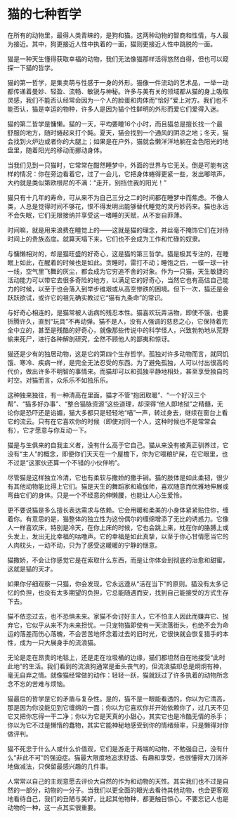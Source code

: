 # 猫的七种哲学

在所有的动物里，最得人类青睐的，是狗和猫。这两种动物的智商和性情，与人最为接近。其中，狗更接近人性中执着的一面，猫则更接近人性中跳脱的一面。 

猫是一种天生懂得获取幸福的动物，我们无法像猫那样活得悠然自得，但也可以窥探一下猫的哲学。 

猫的第一哲学，是集卖萌与性感于一身的外形。猫像一件流动的艺术品，一举一动都传递着曼妙、轻盈、流畅、敏锐与神秘。许多与美有关的领域都从猫的身上吸取灵感，我们不能否认经常会因为一个人的脸蛋和肉体而“恰好”爱上对方。我们也不能否认，猫是幸运的物种，许多人是因为猫个性鲜明的外形而爱它们爱得入迷。 

猫的第二哲学是慵懒。猫的一天，平均要睡16个小时，而且猫总是擅长找一个最舒服的地方，随时蜷起来打个盹。夏天，猫会找到一个通风的阴凉之地；冬天，猫会找到火炉边或者你的大腿上；如果是在户外，猫就会懒洋洋地躺在金色阳光的地盘里，随着阳光的移动而挪动身体。 

当我们见到一只猫时，它常常在酣然睡梦中，外面的世界与它无关。倒是可能有这样的情况：你在旁边看着它，过了一会儿，它把身体蜷得更紧一些，发出嘟哝声，大约就是类似第欧根尼的不满：“走开，别挡住我的阳光！” 

猫只有十几年的寿命，可从来不为自己三分之二的时间都在睡梦中而焦虑。不像人类，人总是觉得时间不够花，恨不得发明出能够替代睡觉的灵丹妙药来。猫也永远不会失眠，它们无限接纳并享受这一嗜睡的天赋，从不妄自菲薄。 

时间嘛，就是用来浪费在睡觉上的——这就是猫的理念，并丝毫不掩饰它们在对待时间上的贵族态度。就算天塌下来，它们也不会成为工作和忙碌的奴隶。 

与慵懒相对的，却是猫旺盛的好奇心，这是猫的第三哲学。猫是极其专注的，在睡眠上如此，在醒着的时候也是如此。贪睡时，雷打不动；睡饱之后，一蝶一球一针一线，空气里飞舞的灰尘，都会成为它穷追不舍的对象。作为一只猫，天生敏捷的活动能力可以带它去很多奇险的地方，以满足它的好奇心，当然它也有高估自己能力的时候，以至于也会落入到举步维艰或从高空惨跌的困境。但下一次，猫还是会跃跃欲试，或许它的祖先确实教过它“猫有九条命”的常识。 

与好奇心相连的，是猫常被人诟病的残忍本性。猫喜欢玩弄活物，即使不饿，也要折腾许久，直到“玩具”不再动弹。猫不是人，没有人强调的慈悲之心，它保持着完全中立的，甚至是残酷的好奇心，就像那些传说中的科学怪人，兴致勃勃地从荒野偷来死尸，进行各种解剖研究，全然不顾他人的鄙夷和惊讶。 

猫还是少有的独居动物，这是它的第四个生存哲学。孤独对许多动物而言，就同饥饿、寒冷、疾病一样，是完全无法忍受的东西。为了避免孤独，人可以付出很高的代价，做出许多不明智的事情来。而猫却可以和孤独平静地相处，甚至享受独自的时空。对猫而言，众乐乐不如独乐乐。 

这种独来独往，有一种清高在里面，猫才不管“抱团取暖”、“一个好汉三个帮”、“猫多好办事”、“整合猫脉资源”这些道理，却深得“他人即地狱”之精髓，无论你是恐吓还是谄媚，猫大多都只是轻轻地“喵”一声，转过身去，继续在窗台上看它的流云。只有在它喜欢你的时候（即使对同一个人，这种时候也不是常常会有），它才愿意与你互动一下。 

猫是与生俱来的自我主义者，没有什么高于它自己。猫从来没有被真正驯养过，它没有“主人”的概念，即便你们天天在一个屋檐下，你为它喂粮铲屎，在它眼里，也不过是“这家伙还算一个不错的小伙伴哟”。 

尽管猫是这样独立冷清，它也有柔软与撒娇的撒手锏。猫的肢体是如此柔韧，很少有其他动物能比得上它们。猫是天生的舞蹈家和瑜伽师，喜欢随意而优雅地伸展或弯曲它们的身体。只是一个不经意的伸懒腰，也能让人心生爱怜。 

更不要说猫是多么擅长表达需求与依赖。它会用暖和柔美的小身体紧紧贴住你，缠着你。有意思的是，猫整体的独立性为这份偶尔的缠绵增添了无比的诱惑力。它像人一样喜欢床，特别是冷天，在你上床的时候，它也会跳上来，枕在你的胳膊上或头发上，发出无比幸福的咕噜声。它的幸福是如此真挚，以至于你心甘情愿当它的人肉枕头，一动不动，只为了感受这暖暖的宁静的惬意。 

猫撒娇，不会让你感觉它是在索取什么东西，而是让你体会到彻底的治愈和甜蜜，这就是猫的天才。 

如果你仔细观察一只猫，你会发现，它永远遵从“活在当下”的原则。猫没有太多记忆的负担，也没有太多期望的负担，它总能随遇而安，找到自己能接受的方式生存下去。 

猫不依恋过去，也不恐惧未来。家猫不会讨好主人，它不怕主人因此而嫌弃它、抛弃它，它似乎从来不为未来担忧。一只宠物猫即使有一天流落街头，也绝不会为命运的落差而伤心落魄，不会苦苦地怀念着过去的旧时光，它很快就会恢复猎手的本性，成为一只大展身手的流浪猫。 

无论是走在昂贵的地毯上，还是走在垃圾桶的边缘，猫们都坦然自在地接受“此时此地”的生活。我们看到的流浪狗通常是垂头丧气的，但流浪猫却总是炯炯有神，毫无自弃之情。就像猫经常做的动作：轻轻一跃，猫就跃过了许多执着的动物所念念不忘的苦难与烦恼。 

猫最后的哲学是它的矛盾与复杂性。是的，猫不是一眼能看透的，你以为它清高，那是因为你没能见到它缠绵的一面；你以为它喜欢你并开始依赖你了，过几天不见它又把你忘得一干二净；你以为它是天真的小甜心，其实它也是冷酷无情的杀手；你以为它不过是懒惰的蠢物，其实它能神秘地感受到你的情绪频率，只是懒得对你做评判。 

猫不死忠于什么人或什么价值观，它们是游走于两端的动物，不勉强自己，没有什么“非此不可”的强迫症。猫最大限度地追求舒适、有趣和享受，也很懂得大刀阔斧地做减法，只保留最感兴趣的几件事。 

人常常以自己的主观意愿去评价大自然的作为和动物的天性。其实我们也不过是自然的一部分，动物的一分子。当我们以更全面的眼光去看待其他动物，也会更客观地看待自己，我们的丑陋与美好，比起其他物种，都更触目惊心。不要忘记人也是动物的一种，这一点其实很重要。